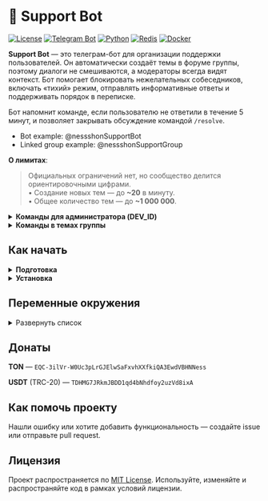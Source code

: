 # 🤖 Support Bot

[![License](https://img.shields.io/github/license/tonmendon/ton-subdomain)](https://github.com/tonmendon/ton-subdomain/blob/main/LICENSE)
[![Telegram Bot](https://img.shields.io/badge/Bot-grey?logo=telegram)](https://core.telegram.org/bots)
[![Python](https://img.shields.io/badge/Python-3.10-blue.svg)](https://www.python.org/downloads/release/python-3100/)
[![Redis](https://img.shields.io/badge/Redis-Yes?logo=redis&color=white)](https://redis.io/)
[![Docker](https://img.shields.io/badge/Docker-blue?logo=docker&logoColor=white)](https://www.docker.com/)

**Support Bot** — это телеграм-бот для организации поддержки пользователей. Он автоматически создаёт темы в форуме группы, поэтому диалоги не смешиваются, а модераторы всегда видят контекст. Бот помогает блокировать нежелательных собеседников, включать «тихий» режим, отправлять информативные ответы и поддерживать порядок в переписке.

Бот напомнит команде, если пользователю не ответили в течение 5 минут, и позволяет закрывать обсуждение командой `/resolve`.

* Bot example: @nessshonSupportBot
* Linked group example: @nessshonSupportGroup

**О лимитах**:
<blockquote>
Официальных ограничений нет, но сообщество делится ориентировочными цифрами.<br>
• Создание новых тем — до <b>~20</b> в минуту.<br>
• Общее количество тем — до <b>~1 000 000</b>.
</blockquote>

<details>
<summary><b>Команды для администратора (DEV_ID)</b></summary>

* `/newsletter` — открыть меню рассылки.

  Через это меню можно запускать рассылки по пользователям.
  **Важно**: команда доступна только в личных сообщениях.

</details>

<details>
<summary><b>Команды в темах группы</b></summary>

* `/ban` — заблокировать или разблокировать пользователя. Управляет тем, доходят ли сообщения до команды поддержки.
* `/silent` — включить или выключить тихий режим. В тихом режиме ответы не отправляются пользователю.
* `/information` — показать информацию о пользователе: ID, имя, юзернейм, статус и дату регистрации.
* `/resolve` — отметить тикет решённым и отключить напоминания.

</details>

## Как начать

<details>
<summary><b>Подготовка</b></summary>

1. Создайте бота через [@BotFather](https://t.me/BotFather) и сохраните токен (`BOT_TOKEN`).
2. Настройте группу и включите в ней темы.
3. Добавьте бота в группу с правами администратора и разрешите управление темами.
4. Пригласите в группу бота [What’s my Telegram ID?](https://t.me/my_id_bot), чтобы узнать ID группы (`BOT_GROUP_ID`).
5. При необходимости измените тексты бота в файле [texts](https://github.com/mrtesla07/support-bot/tree/main/app/bot/utils/texts.py).
6. Чтобы добавить новые языки, дополните [SUPPORTED_LANGUAGES](https://github.com/mrtesla07/support-bot/tree/main/app/bot/utils/texts.py#L5) и соответствующие блоки в [data](https://github.com/mrtesla07/support-bot/tree/main/app/bot/utils/texts.py#L33).

</details>

<details>
<summary><b>Установка</b></summary>

Понадобится собственный сервер или арендованный хостинг. Проще всего развернуть бота в Docker.

1. Клонируйте репозиторий:

    ```bash
    git clone https://github.com/mrtesla07/support-bot.git
    ```

2. Перейдите в каталог проекта:

    ```bash
    cd support-bot
    ```

3. Скопируйте файл переменных окружения:

    ```bash
    cp .env.example .env
    ```

4. Заполните [.env](#переменные-окружения) своими значениями:

    ```bash
    nano .env
    ```

5. Запустите контейнеры:

    ```bash
    docker-compose up --build
    ```

</details>

## Переменные окружения

<details>
<summary>Развернуть список</summary>

| Переменная      | Тип  | Описание                                              | Пример               |
|-----------------|------|-------------------------------------------------------|----------------------|
| `BOT_TOKEN`     | `str`| Токен бота от [@BotFather](https://t.me/BotFather)    | `123456:qweRTY`      |
| `BOT_DEV_ID`    | `int`| Telegram ID разработчика или администратора           | `123456789`          |
| `BOT_GROUP_ID`  | `str`| ID группы, в которой работает бот                     | `-100123456789`      |
| `BOT_EMOJI_ID`  | `str`| ID кастомного эмодзи для иконки темы                  | `5417915203100613993`|
| `REDIS_HOST`    | `str`| Хост или IP сервера Redis                             | `redis`              |
| `REDIS_PORT`    | `int`| Порт Redis                                            | `6379`               |
| `REDIS_DB`      | `int`| Номер базы Redis                                      | `1`                  |

<details>
<summary>Список поддерживаемых кастомных эмодзи</summary>

Справочный список emoji ID оставлен в исходном репозитории и может использоваться при настройке тем.

</details>

</details>


## Донаты

**TON** — `EQC-3ilVr-W0Uc3pLrGJElwSaFxvhXXfkiQA3EwdVBHNNess`

**USDT** (TRC-20) — `TDHMG7JRkmJBDD1qd4bNhdfoy2uzVd8ixA`

## Как помочь проекту

Нашли ошибку или хотите добавить функциональность — создайте issue или отправьте pull request.

## Лицензия

Проект распространяется по [MIT License](LICENSE). Используйте, изменяйте и распространяйте код в рамках условий лицензии.
